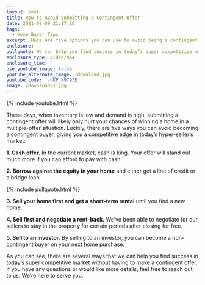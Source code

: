 ```yaml
---
layout: post
title: How to Avoid Submitting a Contingent Offer
date: 2021-08-09 21:17:18
tags:
  - Home Buyer Tips
excerpt: Here are five options you can use to avoid being a contingent buyer.
enclosure:
pullquote: We can help you find success in today’s super competitive market.
enclosure_type: video/mp4
enclosure_time:
use_youtube_image: false
youtube_alternate_image: /download.jpg
youtube_code: '-uKP_k9793E'
image: /download-1.jpg
---
```

{% include youtube.html %}

These days, when inventory is low and demand is high, submitting a contingent offer will likely only hurt your chances of winning a home in a multiple-offer situation. Luckily, there are five ways you can avoid becoming a contingent buyer, giving you a competitive edge in today’s hyper-seller’s market:

**1\. Cash offer.** In the current market, cash is king. Your offer will stand out much more if you can afford to pay with cash.

**2\. Borrow against the equity in your home** and either get a line of credit or a bridge loan.

{% include pullquote.html %}

**3\. Sell your home first and get a short-term rental** until you find a new home.

**4\. Sell first and negotiate a rent-back.** We’ve been able to negotiate for our sellers to stay in the property for certain periods after closing for free.

**5\. Sell to an investor.** By selling to an investor, you can become a non-contingent buyer on your next home purchase.

As you can see, there are several ways that we can help you find success in today’s super competitive market without having to make a contingent offer. If you have any questions or would like more details, feel free to reach out to us. We’re here to serve you.
